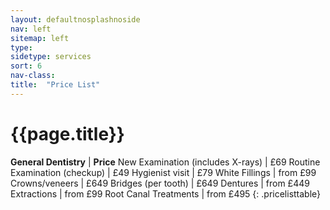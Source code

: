 ```yaml
---
layout: defaultnosplashnoside
nav: left
sitemap: left
type: 
sidetype: services
sort: 6
nav-class: 
title:  "Price List"
---
```

# {{page.title}}

**General Dentistry** | **Price**
New Examination (includes X-rays)	| £69
Routine Examination (checkup)	| £49
Hygienist visit	| £79
White Fillings	| from £99
Crowns/veneers	| £649
Bridges (per tooth)	| £649
Dentures	| from £449
Extractions	| from £99
Root Canal Treatments	| from £495
 {: .pricelisttable}
